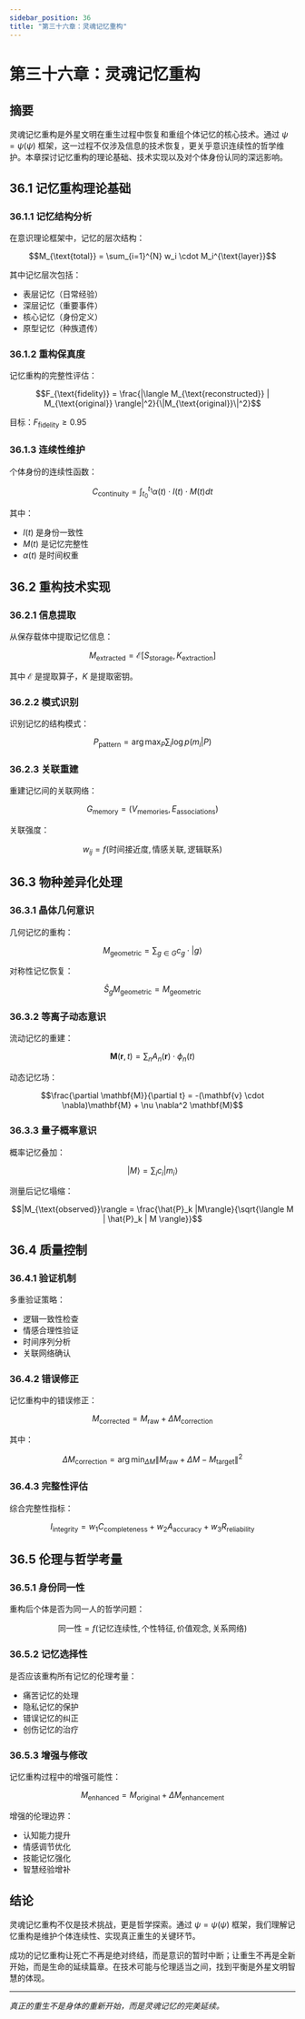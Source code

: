 ```yaml
---
sidebar_position: 36
title: "第三十六章：灵魂记忆重构"
---
```


# 第三十六章：灵魂记忆重构

## 摘要

灵魂记忆重构是外星文明在重生过程中恢复和重组个体记忆的核心技术。通过 $\psi = \psi(\psi)$ 框架，这一过程不仅涉及信息的技术恢复，更关乎意识连续性的哲学维护。本章探讨记忆重构的理论基础、技术实现以及对个体身份认同的深远影响。

## 36.1 记忆重构理论基础

### 36.1.1 记忆结构分析

在意识理论框架中，记忆的层次结构：

$$M_{\text{total}} = \sum_{i=1}^{N} w_i \cdot M_i^{\text{layer}}$$

其中记忆层次包括：
- 表层记忆（日常经验）
- 深层记忆（重要事件）
- 核心记忆（身份定义）
- 原型记忆（种族遗传）

### 36.1.2 重构保真度

记忆重构的完整性评估：

$$F_{\text{fidelity}} = \frac{|\langle M_{\text{reconstructed}} | M_{\text{original}} \rangle|^2}{\|M_{\text{original}}\|^2}$$

目标：$F_{\text{fidelity}} \geq 0.95$

### 36.1.3 连续性维护

个体身份的连续性函数：

$$C_{\text{continuity}} = \int_{t_0}^{t_1} \alpha(t) \cdot I(t) \cdot M(t) dt$$

其中：
- $I(t)$ 是身份一致性
- $M(t)$ 是记忆完整性
- $\alpha(t)$ 是时间权重

## 36.2 重构技术实现

### 36.2.1 信息提取

从保存载体中提取记忆信息：

$$M_{\text{extracted}} = \mathcal{E}[S_{\text{storage}}, K_{\text{extraction}}]$$

其中 $\mathcal{E}$ 是提取算子，$K$ 是提取密钥。

### 36.2.2 模式识别

识别记忆的结构模式：

$$P_{\text{pattern}} = \arg\max_P \sum_{i} \log p(m_i | P)$$

### 36.2.3 关联重建

重建记忆间的关联网络：

$$G_{\text{memory}} = (V_{\text{memories}}, E_{\text{associations}})$$

关联强度：

$$w_{ij} = f(\text{时间接近度}, \text{情感关联}, \text{逻辑联系})$$

## 36.3 物种差异化处理

### 36.3.1 晶体几何意识

几何记忆的重构：

$$M_{\text{geometric}} = \sum_{g \in G} c_g \cdot |g\rangle$$

对称性记忆恢复：

$$\hat{S}_g M_{\text{geometric}} = M_{\text{geometric}}$$

### 36.3.2 等离子动态意识

流动记忆的重建：

$$\mathbf{M}(\mathbf{r},t) = \sum_n A_n(\mathbf{r}) \cdot \phi_n(t)$$

动态记忆场：

$$\frac{\partial \mathbf{M}}{\partial t} = -(\mathbf{v} \cdot \nabla)\mathbf{M} + \nu \nabla^2 \mathbf{M}$$

### 36.3.3 量子概率意识

概率记忆叠加：

$$|M\rangle = \sum_i c_i |m_i\rangle$$

测量后记忆塌缩：

$$|M_{\text{observed}}\rangle = \frac{\hat{P}_k |M\rangle}{\sqrt{\langle M | \hat{P}_k | M \rangle}}$$

## 36.4 质量控制

### 36.4.1 验证机制

多重验证策略：
- 逻辑一致性检查
- 情感合理性验证
- 时间序列分析
- 关联网络确认

### 36.4.2 错误修正

记忆重构中的错误修正：

$$M_{\text{corrected}} = M_{\text{raw}} + \Delta M_{\text{correction}}$$

其中：

$$\Delta M_{\text{correction}} = \arg\min_{\Delta M} \|M_{\text{raw}} + \Delta M - M_{\text{target}}\|^2$$

### 36.4.3 完整性评估

综合完整性指标：

$$I_{\text{integrity}} = w_1 C_{\text{completeness}} + w_2 A_{\text{accuracy}} + w_3 R_{\text{reliability}}$$

## 36.5 伦理与哲学考量

### 36.5.1 身份同一性

重构后个体是否为同一人的哲学问题：

$$\text{同一性} = f(\text{记忆连续性}, \text{个性特征}, \text{价值观念}, \text{关系网络})$$

### 36.5.2 记忆选择性

是否应该重构所有记忆的伦理考量：
- 痛苦记忆的处理
- 隐私记忆的保护
- 错误记忆的纠正
- 创伤记忆的治疗

### 36.5.3 增强与修改

记忆重构过程中的增强可能性：

$$M_{\text{enhanced}} = M_{\text{original}} + \Delta M_{\text{enhancement}}$$

增强的伦理边界：
- 认知能力提升
- 情感调节优化
- 技能记忆强化
- 智慧经验增补

## 结论

灵魂记忆重构不仅是技术挑战，更是哲学探索。通过 $\psi = \psi(\psi)$ 框架，我们理解记忆重构是维护个体连续性、实现真正重生的关键环节。

成功的记忆重构让死亡不再是绝对终结，而是意识的暂时中断；让重生不再是全新开始，而是生命的延续篇章。在技术可能与伦理适当之间，找到平衡是外星文明智慧的体现。

---

*真正的重生不是身体的重新开始，而是灵魂记忆的完美延续。* 
